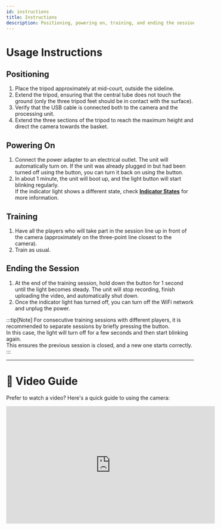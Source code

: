 ```yaml
---
id: instructions
title: Instructions
description: Positioning, powering on, training, and ending the session
---
```


# Usage Instructions

## Positioning

1. Place the tripod approximately at mid-court, outside the sideline.
2. Extend the tripod, ensuring that the central tube does not touch the ground (only the three tripod feet should be in contact with the surface).
3. Verify that the USB cable is connected both to the camera and the processing unit.
4. Extend the three sections of the tripod to reach the maximum height and direct the camera towards the basket.

## Powering On

1. Connect the power adapter to an electrical outlet. The unit will automatically turn on. If the unit was already plugged in but had been turned off using the button, you can turn it back on using the button.  
2. In about 1 minute, the unit will boot up, and the light button will start blinking regularly.  
If the indicator light shows a different state, check [**Indicator States**](before-starting#indicator-light-states) for more information.

## Training

1. Have all the players who will take part in the session line up in front of the camera (approximately on the three-point line closest to the camera).
2. Train as usual.

## Ending the Session

1. At the end of the training session, hold down the button for 1 second until the light becomes steady. The unit will stop recording, finish uploading the video, and automatically shut down.
2. Once the indicator light has turned off, you can turn off the WiFi network and unplug the power.

:::tip[Note]
For consecutive training sessions with different players, it is recommended to separate sessions by briefly pressing the button.  
In this case, the light will turn off for a few seconds and then start blinking again.  
This ensures the previous session is closed, and a new one starts correctly.
:::

---

# 🎥 Video Guide

Prefer to watch a video? Here's a quick guide to using the camera:  

<iframe width="560" height="315" src="https://www.youtube.com/embed/09SuO-30Nlo?si=HTF-2DR2wsDSOSIS" title="YouTube video player" frameborder="0" allow="accelerometer; autoplay; clipboard-write; encrypted-media; gyroscope; picture-in-picture; web-share" referrerpolicy="strict-origin-when-cross-origin" allowfullscreen></iframe>
